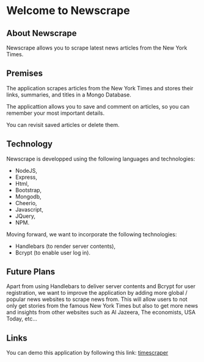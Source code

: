 # Welcome to Newscrape

## About Newscrape

Newscrape allows you to scrape latest news articles from the New York Times. 

## Premises 

The application scrapes articles from the New York Times and stores their links, summaries, and titles in a Mongo Database. 

The applicattion allows you to save and comment on articles, so you can remember your most important details. 

You can revisit saved articles or delete them. 

## Technology 

Newscrape is developped using the following languages and technologies: 

- NodeJS,
- Express,
- Html,
- Bootstrap,
- Mongodb,
- Cheerio,
- Javascript, 
- JQuery,
- NPM. 

Moving forward, we want to incorporate the following technologies: 

- Handlebars (to render server contents),
- Bcrypt (to enable user log in).

## Future Plans 

Apart from using Handlebars to deliver server contents and Bcrypt for user registration, we want to improve the application by adding more global / popular news websites to scrape news from. 
This will allow users to not only get stories from the famous New York Times but also to get more news and insights from other websites such as Al Jazeera, The economists, USA Today, etc...


## Links

You can demo this application by following this link: 
[timescraper](https://timescraper.herokuapp.com/)



